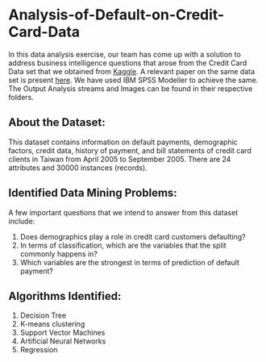 # Analysis-of-Default-on-Credit-Card-Data

In this data analysis exercise, our team has come up with a solution to address business intelligence questions that arose from the Credit Card Data set that we obtained from [Kaggle](http://archive.ics.uci.edu/ml/datasets/default+of+credit+card+clients). A relevant paper on the same data set is present [here](https://www.sciencedirect.com/science/article/pii/S0957417407006719). We have used IBM SPSS Modeller to achieve the same. The Output Analysis streams and Images can be found in their respective folders.  

## About the Dataset:

This dataset contains information on default payments, demographic factors, credit data, history of payment, and bill statements of credit card clients in Taiwan from April 2005 to September 2005. 
There are 24 attributes and 30000 instances (records).

## Identified Data Mining Problems:

A few important questions that we intend to answer from this dataset include:
1.  Does  demographics play a role in credit card customers defaulting?
2.	In terms of classification, which are the variables that the split commonly happens in?
3. 	Which variables are the strongest in terms of prediction of default payment?

## Algorithms Identified:

1. Decision Tree
2. K-means clustering
3. Support Vector Machines
4. Artificial Neural Networks
5. Regression

